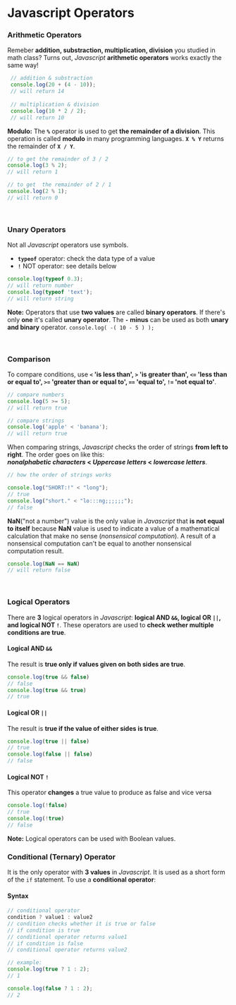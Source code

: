 # Javascript Operators

### Arithmetic Operators

Remeber __addition, substraction, multiplication, division__ you studied in math class? Turns out, _Javascript_ __arithmetic operators__ works exactly the same way!

```Javascript
 // addition & substraction
 console.log(20 + (4 - 10)); 
 // will return 14
 
 // multiplication & division
 console.log(10 * 2 / 2);
 // will return 10
```

__Modulo:__ The __`%`__ operator is used to get __the remainder of a division__. This operation is called __modulo__ in many programming languages. __`X % Y`__ returns the remainder of __`X / Y`__.
```Javascript
// to get the remainder of 3 / 2
console.log(3 % 2);
// will return 1 

// to get  the remainder of 2 / 1
console.log(2 % 1);
// will return 0 
```

<br>

### Unary Operators

Not all _Javascript_ operators use symbols.
- __`typeof`__ operator: check the data type of a value
- __`!`__ NOT operator: see details below
```Javascript
console.log(typeof 0.3);
// will return number
console.log(typeof 'text');
// will return string
```
__Note:__ Operators that use __two values__ are called __binary operators__. If there's only __one__ it's called __unary operator__. The __`-` minus__ can be used as both __unary and binary__ operator. `console.log( -( 10 - 5 ) );`

<br>

### Comparison

To compare conditions, use __`<` 'is less than', `>` 'is greater than', `<=` 'less than or equal to', `>=` 'greater than or equal to', `==` 'equal to', `!=` 'not equal to'__.
```Javascript
// compare numbers
console.log(5 >= 5);
// will return true

// compare strings
console.log('apple' < 'banana');
// will return true
```
When comparing strings, _Javascript_ checks the order of strings __from left to right__. The order goes on like this: <br> **_nonalphabetic characters_ < _Uppercase letters_ < _lowercase letters_**.
```Javascript
// how the order of strings works

console.log("SHORT:!" < "long");
// true
console.log("short." < "lo:::ng;;;;;;");
// false

```

__NaN__("not a number") value is the only value in _Javascript_ that __is not equal to itself__ because __NaN__ value is used to indicate a value of a mathematical calculation that make no sense (_nonsensical computation_). A result of a nonsensical computation can't be equal to another nonsensical computation result.
```Javascript
console.log(NaN == NaN)
// will return false
```

<br>

### Logical Operators 

There are __3__ logical operators in _Javascript_: __logical AND `&&`, logical OR `||`, and logical NOT `!`__. These operators are used to __check wether multiple conditions are true__. 

#### Logical AND `&&`

The result is __true only if values given on both sides are true__.
```Javascript
console.log(true && false)
// false
console.log(true && true)
// true
```

#### Logical OR `||`

The result is __true if the value of either sides is true__.
```Javascript
console.log(true || false)
// true
console.log(false || false)
// false
```

#### Logical NOT `!`
This operator __changes__ a true value to produce as false and vice versa
```Javascript
console.log(!false)
// true
console.log(!true)
// false
```
__Note:__ Logical operators can be used with Boolean values.


### Conditional (Ternary) Operator

It is the only operator with __3 values__ in _Javascript_. It is used as a short form of the `if` statement. To use a __conditional operator__: 

#### Syntax

```Javascript
// conditional operator
condition ? value1 : value2
// condition checks whether it is true or false
// if condition is true 
// conditional operator returns value1
// if condition is false 
// conditional operator returns value2

// example:
console.log(true ? 1 : 2);
// 1

console.log(false ? 1 : 2);
// 2
```

